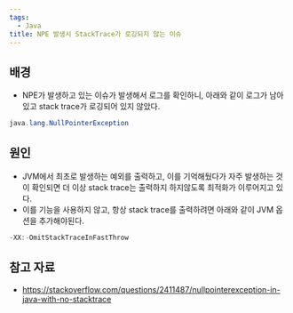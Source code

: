 ```yaml
---
tags:
  - Java
title: NPE 발생시 StackTrace가 로깅되지 않는 이슈
---
```



## 배경

- NPE가 발생하고 있는 이슈가 발생해서 로그를 확인하니, 아래와 같이 로그가 남아있고 stack trace가 로깅되어 있지 않았다.

```java
java.lang.NullPointerException
```

## 원인

- JVM에서 최초로 발생하는 예외를 출력하고, 이를 기억해뒀다가 자주 발생하는 것이 확인되면 더 이상 stack trace는 출력하지 하지않도록 최적화가 이루어지고 있다.
- 이를 기능을 사용하지 않고, 항상 stack trace를 출력하려면 아래와 같이 JVM 옵션을 추가해야된다.

```java
-XX:-OmitStackTraceInFastThrow
```

## 참고 자료

- https://stackoverflow.com/questions/2411487/nullpointerexception-in-java-with-no-stacktrace
